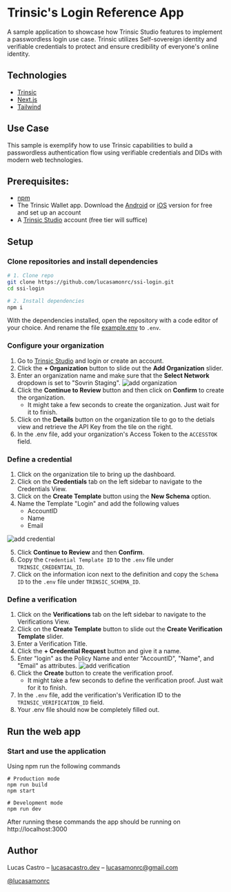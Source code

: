 # Trinsic's Login Reference App

A sample application to showcase how Trinsic Studio features to implement a passwordless login use case. Trinsic utilizes Self-sovereign identity and verifiable credentials to protect and ensure credibility of everyone's online identity.

## Technologies

- [Trinsic](https://trinsic.id/)
- [Next.js](https://nextjs.org)
- [Tailwind](https://tailwindcss.com/)

## Use Case
This sample is exemplify how to use Trinsic capabilities to build a passwordless authentication flow using verifiable credentials and DIDs with modern web technologies.

## Prerequisites:
- [npm](https://www.npmjs.com/get-npm)
- The Trinsic Wallet app. Download the [Android](https://play.google.com/store/apps/details?id=id.streetcred.apps.mobile) or [iOS](https://apps.apple.com/us/app/trinsic-wallet/id1475160728) version for free and set up an account
- A [Trinsic Studio](https://trinsic.studio) account (free tier will suffice) 

## Setup

### Clone repositories and install dependencies

```sh
# 1. Clone repo
git clone https://github.com/lucasamonrc/ssi-login.git
cd ssi-login

# 2. Install dependencies
npm i
```

With the dependencies installed, open the repository with a code editor of your choice. And rename the file [example.env](./example.env) to `.env`.

### Configure your organization
 1. Go to <a href="https://studio.trinsic.id" target="_blank">Trinsic Studio</a> and login or create an account.
 2. Click the **+ Organization** button to slide out the **Add Organization** slider.
 3. Enter an organization name and make sure that the **Select Network** dropdown is set to "Sovrin Staging".
 ![add organization](https://raw.githubusercontent.com/trinsic-id/verifier-reference-app/master/assets/addOrg.png)
 4. Click the **Continue to Review** button and then click on **Confirm** to create the organization.
    - It might take a few seconds to create the organization. Just wait for it to finish.
 5. Click on the **Details** button on the organization tile to go to the detials view and retrieve the API Key from the tile on the right.
 6. In the .env file, add your organization's Access Token to the `ACCESSTOK` field.
    
### Define a credential
 1. Click on the organization tile to bring up the dashboard.
 2. Click on the **Credentials** tab on the left sidebar to navigate to the Credentials View.
 3. Click on the **Create Template** button using the **New Schema** option.
 4. Name the Template "Login" and add the following values
     - AccountID
     - Name
     - Email

 ![add credential](https://i.ibb.co/5MtNcL2/Screen-Shot-2022-03-22-at-10-50-34-AM.png)

 5. Click **Continue to Review** and then **Confirm**.
 6. Copy the `Credential Template ID` to the `.env` file under `TRINSIC_CREDENTIAL_ID`.
 7. Click on the information icon next to the definition and copy the `Schema ID` to the `.env` file under `TRINSIC_SCHEMA_ID`.
 
### Define a verification
1. Click on the **Verifications** tab on the left sidebar to navigate to the Verifications View.
2. Click on the **Create Template** button to slide out the **Create Verification Template** slider.
3. Enter a Verification Title.
4. Click the **+ Credential Request** button and give it a name.
5. Enter "login" as the Policy Name and enter "AccountID", "Name", and "Email" as attributes.
![add verification](https://i.ibb.co/MP4zwfV/Screen-Shot-2022-03-22-at-10-54-59-AM.png)
6. Click the **Create** button to create the verification proof.
    - It might take a few seconds to define the verification proof. Just wait for it to finish.
7. In the `.env` file, add the verification's Verification ID to the `TRINSIC_VERIFICATION_ID` field.
8. Your .env file should now be completely filled out.

## Run the web app
 
### Start and use the application

Using npm run the following commands

```
# Production mode
npm run build
npm start

# Development mode
npm run dev
```

After running these commands the app should be running on http://localhost:3000


## Author

Lucas Castro – [lucasacastro.dev](https://www.lucasacastro.dev) – lucasamonrc@gmail.com

[@lucasamonrc](https://github.com/lucasamonrc)
